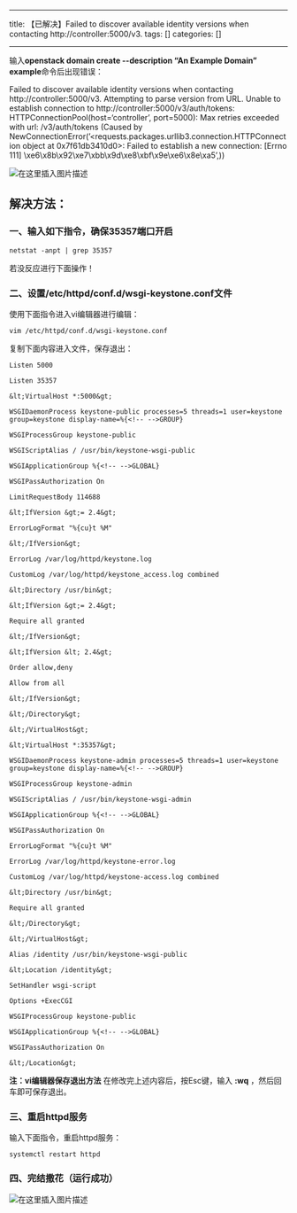 
--- 
title:  【已解决】Failed to discover available identity versions when contacting http://controller:5000/v3. 
tags: []
categories: [] 

---
输入**openstack domain create --description “An Example Domain” example**命令后出现错误：

>  
 Failed to discover available identity versions when contacting http://controller:5000/v3. Attempting to parse version from URL. Unable to establish connection to http://controller:5000/v3/auth/tokens: HTTPConnectionPool(host=‘controller’, port=5000): Max retries exceeded with url: /v3/auth/tokens (Caused by NewConnectionError(’&lt;requests.packages.urllib3.connection.HTTPConnection object at 0x7f61db3410d0&gt;: Failed to establish a new connection: [Errno 111] \xe6\x8b\x92\xe7\xbb\x9d\xe8\xbf\x9e\xe6\x8e\xa5’,)) 


<img src="https://img-blog.csdnimg.cn/787f28ba3c004ca189d65d00cb692ce6.png" alt="在这里插入图片描述">

## 解决方法：

### 一、输入如下指令，确保35357端口开启

```
netstat -anpt | grep 35357

```

若没反应进行下面操作！

### 二、设置/etc/httpd/conf.d/wsgi-keystone.conf文件

使用下面指令进入vi编辑器进行编辑：

```
vim /etc/httpd/conf.d/wsgi-keystone.conf

```

复制下面内容进入文件，保存退出：

```
Listen 5000

Listen 35357

&lt;VirtualHost *:5000&gt;

WSGIDaemonProcess keystone-public processes=5 threads=1 user=keystone group=keystone display-name=%{<!-- -->GROUP}

WSGIProcessGroup keystone-public

WSGIScriptAlias / /usr/bin/keystone-wsgi-public

WSGIApplicationGroup %{<!-- -->GLOBAL}

WSGIPassAuthorization On

LimitRequestBody 114688

&lt;IfVersion &gt;= 2.4&gt;

ErrorLogFormat "%{cu}t %M"

&lt;/IfVersion&gt;

ErrorLog /var/log/httpd/keystone.log

CustomLog /var/log/httpd/keystone_access.log combined

&lt;Directory /usr/bin&gt;

&lt;IfVersion &gt;= 2.4&gt;

Require all granted

&lt;/IfVersion&gt;

&lt;IfVersion &lt; 2.4&gt;

Order allow,deny

Allow from all

&lt;/IfVersion&gt;

&lt;/Directory&gt;

&lt;/VirtualHost&gt;

&lt;VirtualHost *:35357&gt;

WSGIDaemonProcess keystone-admin processes=5 threads=1 user=keystone group=keystone display-name=%{<!-- -->GROUP}

WSGIProcessGroup keystone-admin

WSGIScriptAlias / /usr/bin/keystone-wsgi-admin

WSGIApplicationGroup %{<!-- -->GLOBAL}

WSGIPassAuthorization On

ErrorLogFormat "%{cu}t %M"

ErrorLog /var/log/httpd/keystone-error.log

CustomLog /var/log/httpd/keystone-access.log combined

&lt;Directory /usr/bin&gt;

Require all granted

&lt;/Directory&gt;

&lt;/VirtualHost&gt;

Alias /identity /usr/bin/keystone-wsgi-public

&lt;Location /identity&gt;

SetHandler wsgi-script

Options +ExecCGI

WSGIProcessGroup keystone-public

WSGIApplicationGroup %{<!-- -->GLOBAL}

WSGIPassAuthorization On

&lt;/Location&gt;

```

**注：vi编辑器保存退出方法** 在修改完上述内容后，按Esc键，输入 **:wq** ，然后回车即可保存退出。

### 三、重启httpd服务

输入下面指令，重启httpd服务：

```
systemctl restart httpd

```

### 四、完结撒花（运行成功）

<img src="https://img-blog.csdnimg.cn/bf1b29cfea554564bec2911c2aac708e.png" alt="在这里插入图片描述">
